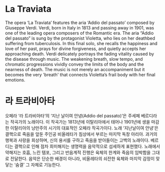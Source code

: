 # La Traviata

The opera ‘La Traviata’ features the aria ‘Addio del passato’ composed by Giuseppe Verdi. Verdi, born in Italy in 1813 and passing away in 1901, was one of the leading opera composers of the Romantic era. The aria “Addio del passato” is sung by the protagonist Violetta, who lies on her deathbed suffering from tuberculosis. In this final solo, she recalls the happiness and love of her past, prays for divine forgiveness, and quietly accepts her approaching death. Verdi delicately portrays the fading vitality caused by the disease through music. The weakening breath, slow tempo, and chromatic progressions vividly convey the limits of the body and the nearness of death. The music is not merely an accompaniment but it becomes the very 'breath' that connects Violetta’s frail body with her final emotions.

# 라 트라비아타

오페라 ‘라 트라비아타’의 ‘지난 날이여 안녕(Addio del passato)’은 주세페 베르디라는 작곡가의 노래이다. 이 작곡가는 1813년에 이탈리아에서 태어나 1901년에 생을 마감한 이탈리아의 낭만주의 시기의 대표적인 오페라 작곡가이다. 노래 ‘지난날이여 안녕’은 결핵으로 죽음을 앞둔 주인공 비올레타가 침상에서 부르는 마지막 독창 아리아. 과거의 행복과 사랑을 회상하며, 신의 용서를 구하고 죽음을 받아들이는 고백의 노래이다. 베르디는 결핵으로 인해 점차 희미해지는 생명력을 음악적으로 섬세하게 표현했다. 노래에서 약해지는 호흡, 느린 템포, 그리고 반음계적 진행은 육체의 한계와 죽음의 임박함을 그대로 전달한다. 음악은 단순한 배경이 아니라, 비올레타의 쇠잔한 육체와 마지막 감정이 맞닿는 ‘숨결’ 그 자체로 기능한다.
